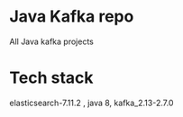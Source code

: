 # Java Kafka repo
All Java kafka projects

# Tech stack
elasticsearch-7.11.2 , java 8, kafka_2.13-2.7.0
